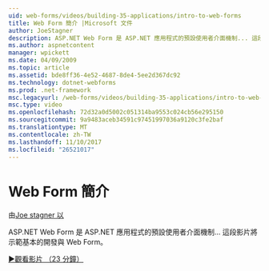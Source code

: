 ```yaml
---
uid: web-forms/videos/building-35-applications/intro-to-web-forms
title: Web Form 簡介 |Microsoft 文件
author: JoeStagner
description: ASP.NET Web Form 是 ASP.NET 應用程式的預設使用者介面機制... 這段影片將示範基本的開發與 Web Form。
ms.author: aspnetcontent
manager: wpickett
ms.date: 04/09/2009
ms.topic: article
ms.assetid: bde8ff36-4e52-4687-8de4-5ee2d367dc92
ms.technology: dotnet-webforms
ms.prod: .net-framework
msc.legacyurl: /web-forms/videos/building-35-applications/intro-to-web-forms
msc.type: video
ms.openlocfilehash: 72d32a0d5002c051314ba9553c024cb56e295150
ms.sourcegitcommit: 9a9483aceb34591c97451997036a9120c3fe2baf
ms.translationtype: MT
ms.contentlocale: zh-TW
ms.lasthandoff: 11/10/2017
ms.locfileid: "26521017"
---
```

<a name="intro-to-web-forms"></a>Web Form 簡介
====================
由[Joe stagner 以](https://github.com/JoeStagner)

ASP.NET Web Form 是 ASP.NET 應用程式的預設使用者介面機制... 這段影片將示範基本的開發與 Web Form。

[&#9654;觀看影片 （23 分鐘）](https://channel9.msdn.com/Blogs/ASP-NET-Site-Videos/intro-to-web-forms)
